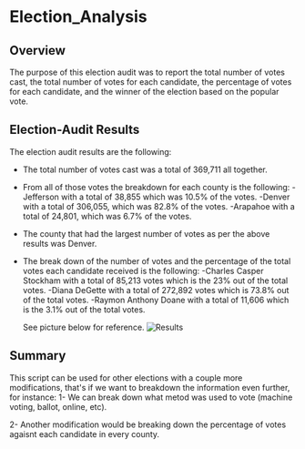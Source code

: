 # Election_Analysis
## Overview 
The purpose of this election audit was to report the total number of votes cast, the total number of votes for each candidate, the percentage of votes for each candidate, and the winner of the election based on the popular vote. 

## Election-Audit Results
The election audit results are the following:
  - The total number of votes cast was a total of 369,711 all together.
  
  - From all of those votes the breakdown for each county is the following:
      -Jefferson with a total of 38,855 which was 10.5% of the votes.
      -Denver with a total of 306,055, which was 82.8% of the votes.
      -Arapahoe with a total of 24,801, which was 6.7% of the votes.
      
  - The county that had the largest number of votes as per the above results was Denver.
  
  - The break down of the number of votes and the percentage of the total votes each candidate received is the following:
      -Charles Casper Stockham with a total of 85,213 votes which is the 23% out of the total votes.
      -Diana DeGette with a total of 272,892 votes which is 73.8% out of the total votes.
      -Raymon Anthony Doane with a total of 11,606 which is the 3.1% out of the total votes. 
      
      See picture below for reference.
      ![Results](https://user-images.githubusercontent.com/118491043/209028948-8beb3ebb-a7bf-47d7-9548-adad1beb7d01.png)


## Summary
This script can be used for other elections with a couple more modifications, that's if we want to breakdown the information even further, for instance:
  1- We can break down what metod was used to vote (machine voting, ballot, online, etc).
  
  2- Another modification would be breaking down the percentage of votes agaisnt each candidate in every county.
